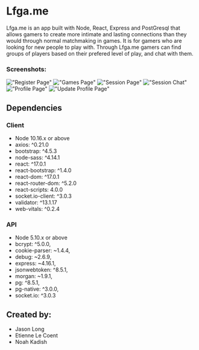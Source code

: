 # Lfga.me

Lfga.me is an app built with Node, React, Express and PostGresql that allows gamers to create more intimate and lasting connections than they would through normal matchmaking in games. It is for gamers who are looking for new people to play with. Through Lfga.me gamers can find groups of players based on their prefered level of play, and chat with them. 

### Screenshots:

!["Register Page"](./docs/Register.png)
!["Games Page"](./docs/Games.png)
!["Session Page"](./docs/Session-1.png)
!["Session Chat"](./docs/Session-2.png)
!["Profile Page"](./docs/Profile.png)
!["Update Profile Page"](./docs/Update.png)

## Dependencies

### Client
- Node 10.16.x or above
- axios: ^0.21.0
- bootstrap: ^4.5.3
- node-sass: ^4.14.1
- react: ^17.0.1
- react-bootstrap: ^1.4.0
- react-dom: ^17.0.1
- react-router-dom: ^5.2.0
- react-scripts: 4.0.0
- socket.io-client: ^3.0.3
- validator: ^13.1.17
- web-vitals: ^0.2.4


### API
- Node 5.10.x or above
- bcrypt: ^5.0.0,
- cookie-parser: ~1.4.4,
- debug: ~2.6.9,
- express: ~4.16.1,
- jsonwebtoken: ^8.5.1,
- morgan: ~1.9.1,
- pg: ^8.5.1,
- pg-native: ^3.0.0,
- socket.io: ^3.0.3

## Created by:

- Jason Long
- Etienne Le Coent
- Noah Kadish